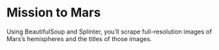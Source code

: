 # Mission to Mars
Using BeautifulSoup and Splinter, you’ll scrape full-resolution images of Mars’s hemispheres and the titles of those images.
